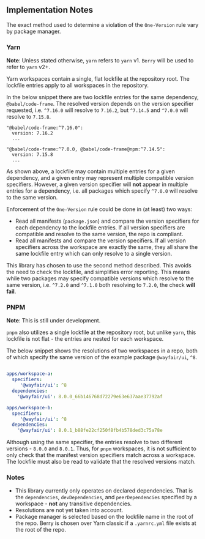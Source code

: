 ## Implementation Notes

The exact method used to determine a violation of the `One-Version` rule vary by package manager.

### Yarn

**Note**: Unless stated otherwise, `yarn` refers to `yarn` v1. `Berry` will be used to refer to `yarn` v2+.

Yarn workspaces contain a single, flat lockfile at the repository root. The lockfile entries apply to all workspaces in the repository.

In the below snippet there are two lockfile entries for the same dependency, `@babel/code-frame`. The resolved version depends on the version specifier requested, i.e. `^7.16.0` will resolve to `7.16.2`, but `^7.14.5` and `^7.0.0` will resolve to `7.15.8`.

```text
"@babel/code-frame:^7.16.0":
  version: 7.16.2
  ...

"@babel/code-frame:^7.0.0, @babel/code-frame@npm:^7.14.5":
  version: 7.15.8
  ...
```

As shown above, a lockfile may contain multiple entries for a given dependency, and a given entry may represent multiple compatible version specifiers. However, a given version specifier will **not** appear in multiple entries for a dependency, i.e. all packages which specify `^7.0.0` will resolve to the same version.

Enforcement of the `One-Version` rule could be done in (at least) two ways:

- Read all manifests (`package.json`) and compare the version specifiers for each dependency to the lockfile entries. If all version specifiers are compatible and resolve to the same version, the repo is compliant.
- Read all manifests and compare the version specifiers. If all version specifiers across the workspace are exactly the same, they all share the same lockfile entry which can only resolve to a single version.

This library has chosen to use the second method described. This avoids the need to check the lockfile, and simplifies error reporting. This means while two packages may specify compatible versions which resolve to the same version, i.e. `^7.2.0` and `^7.1.0` both resolving to `7.2.0`, the check **will fail**.

### PNPM

**Note**: This is still under development.

`pnpm` also utilizes a single lockfile at the repository root, but unlike `yarn`, this lockfile is not flat - the entries are nested for each workspace.

The below snippet shows the resolutions of two workspaces in a repo, both of which specify the same version of the example package `@wayfair/ui`, `^8`.

```yml

apps/workspace-a:
  specifiers:
     '@wayfair/ui': ^8
  dependencies:
    '@wayfair/ui': 8.0.0_66b146768d72279e63e637aae37792af

apps/workspace-b:
  specifiers:
     '@wayfair/ui': ^8
  dependencies:
    '@wayfair/ui': 8.0.1_b88fe22cf250f8fb4b578ded3c75a78e
```

Although using the same specifier, the entries resolve to two different versions - `8.0.0` and `8.0.1`. Thus, for `pnpm` workspaces, it is not sufficient to only check that the manifest version specifiers match across a workspace. The lockfile must also be read to validate that the resolved versions match.

### Notes

- This library currently only operates on declared dependencies. That is the `dependencies`, `devDependencies`, and `peerDependencies` specified by a workspace - **not** any transitive dependencies.
- Resolutions are not yet taken into account.
- Package manager is selected based on the lockfile name in the root of the repo. Berry is chosen over Yarn classic if a `.yarnrc.yml` file exists at the root of the repo.
